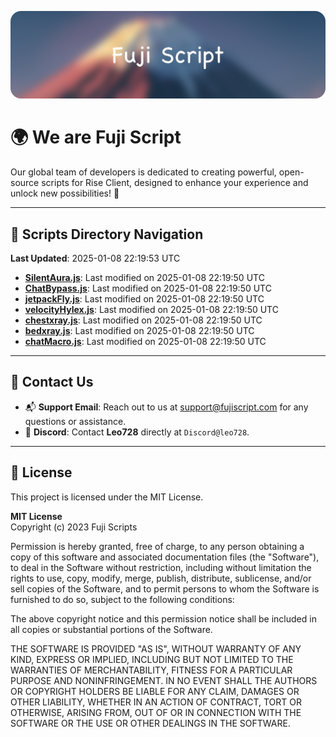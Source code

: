 ![Banner](.github/b.webp)

# 🌍 **We are Fuji Script**

Our global team of developers is dedicated to creating powerful, open-source scripts for Rise Client, designed to enhance your experience and unlock new possibilities! 🌟

---
<!-- SCRIPTS_NAVIGATION_START -->
## 📂 **Scripts Directory Navigation**

**Last Updated**: 2025-01-08 22:19:53 UTC

- **[SilentAura.js](scripts/SilentAura.js)**: Last modified on 2025-01-08 22:19:50 UTC
- **[ChatBypass.js](scripts/ChatBypass.js)**: Last modified on 2025-01-08 22:19:50 UTC
- **[jetpackFly.js](scripts/jetpackFly.js)**: Last modified on 2025-01-08 22:19:50 UTC
- **[velocityHylex.js](scripts/velocityHylex.js)**: Last modified on 2025-01-08 22:19:50 UTC
- **[chestxray.js](scripts/chestxray.js)**: Last modified on 2025-01-08 22:19:50 UTC
- **[bedxray.js](scripts/bedxray.js)**: Last modified on 2025-01-08 22:19:50 UTC
- **[chatMacro.js](scripts/chatMacro.js)**: Last modified on 2025-01-08 22:19:50 UTC

<!-- SCRIPTS_NAVIGATION_END -->

---

## 💬 **Contact Us**  
- 📬 **Support Email**: Reach out to us at [support@fujiscript.com](mailto:support@fujiscript.com) for any questions or assistance.  
- 💬 **Discord**: Contact **Leo728** directly at `Discord@leo728`.

---

## 📜 **License**

This project is licensed under the MIT License.  

**MIT License**  
Copyright (c) 2023 Fuji Scripts  

Permission is hereby granted, free of charge, to any person obtaining a copy of this software and associated documentation files (the "Software"), to deal in the Software without restriction, including without limitation the rights to use, copy, modify, merge, publish, distribute, sublicense, and/or sell copies of the Software, and to permit persons to whom the Software is furnished to do so, subject to the following conditions:  

The above copyright notice and this permission notice shall be included in all copies or substantial portions of the Software.  

THE SOFTWARE IS PROVIDED "AS IS", WITHOUT WARRANTY OF ANY KIND, EXPRESS OR IMPLIED, INCLUDING BUT NOT LIMITED TO THE WARRANTIES OF MERCHANTABILITY, FITNESS FOR A PARTICULAR PURPOSE AND NONINFRINGEMENT. IN NO EVENT SHALL THE AUTHORS OR COPYRIGHT HOLDERS BE LIABLE FOR ANY CLAIM, DAMAGES OR OTHER LIABILITY, WHETHER IN AN ACTION OF CONTRACT, TORT OR OTHERWISE, ARISING FROM, OUT OF OR IN CONNECTION WITH THE SOFTWARE OR THE USE OR OTHER DEALINGS IN THE SOFTWARE.  
